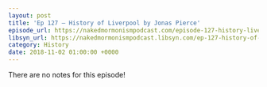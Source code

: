 ```yaml
---
layout: post
title: 'Ep 127 – History of Liverpool by Jonas Pierce'
episode_url: https://nakedmormonismpodcast.com/episode-127-history-liverpool-jonas-pierce/
libsyn_url: https://nakedmormonismpodcast.libsyn.com/ep-127-history-of-liverpool-by-jonas-pierce
category: History
date: 2018-11-02 01:00:00 +0000
---
```


There are no notes for this episode!
